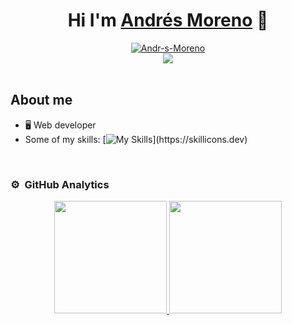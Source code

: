 <!--
**andresmoreno28/andresmoreno28** is a ✨ _special_ ✨ repository because its `README.md` (this file) appears on your GitHub profile.

Here are some ideas to get you started:

- 🔭 I’m currently working on ...
- 🌱 I’m currently learning ...
- 👯 I’m looking to collaborate on ...
- 🤔 I’m looking for help with ...
- 💬 Ask me about ...
- 📫 How to reach me: ...
- 😄 Pronouns: ...
- ⚡ Fun fact: ...
-->
<div align="center">
<h1 align="center">Hi I'm <a href="https://www.linkedin.com/in/web-developer-programmer/">Andrés Moreno</a> 👋</h1>
</div>
<div align="center"><a href="https://ibb.co/M1BZ3WD"><img src="https://i.ibb.co/NNTtHQ6/Andr-s-Moreno.png" alt="Andr-s-Moreno" border="0"></a></center><br>
<a href="https://www.linkedin.com/in/web-developer-programmer/"><img src="https://img.shields.io/badge/LinkedIn-0077B5?style=for-the-badge&logo=linkedin&logoColor=white" /></a></div>
<br>

## About me

- :desktop_computer: Web developer <br>
- Some of my skills: [![My Skills](https://skillicons.dev/icons?i=html,css,js,jquery,sass,php,laravel,mysql,postgres,git,github,npm,vscode,)](https://skillicons.dev)


<br>



### ⚙️ &nbsp;GitHub Analytics

<p align="center">
<a href="https://github.com/andresmoreno28">
  <img height="180em" src="https://github-readme-stats-eight-theta.vercel.app/api?username=andresmoreno28&show_icons=true&theme=algolia&include_all_commits=true&count_private=true"/>
  <img height="180em" src="https://github-readme-stats-eight-theta.vercel.app/api/top-langs/?username=andresmoreno28&layout=compact&langs_count=8&theme=algolia"/>
</a>
</p>
